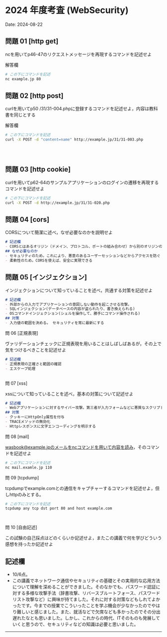 # 2024 年度考査 (WebSecurity)

Date: 2024-08-22

## 問題 01 [http get]

ncを用いてp46-47のリクエストメッセージを再現するコマンドを記述せよ

解答欄

```bash
# この下にコマンドを記述
nc example.jp 80

```

## 問題 02 [http post]

curlを用いてp50 /31/31-004.phpに登録するコマンドを記述せよ，内容は教科書を同じとする

解答欄

```bash
# この下にコマンドを記述
curl -X POST -d "content=name" http://example.jp/31/31-003.php





```
## 問題 03 [http cookie]

curlを用いてp62-64のサンプルアプリケーションのログインの遷移を再現するコマンドを記述せよ


```bash
# この下にコマンドを記述
curl -X POST -d http://example.jp/31/31-020.php


```
## 問題 04 [cors]

CORSについて簡潔に述べ，なぜ必要なのかを説明せよ

```md
# 記述欄
- CORSとはあるオリジン（ドメイン、プロトコル、ポートの組み合わせ）から別のオリジンのリソースにアクセスするためのメカニズム。正しく設定すれば、信頼できるものからのみのリクエストを許可できる。
## なぜ必要なのか
- セキュリティのため。これにより、悪意のあるユーザーセッションなどからアクセスを防ぐ
- 柔軟性のため。CORSを使えば、安全に実現できる


```
## 問題 05 [インジェクション]

インジェクションについて知っていることを述べ，共通する対策を記述せよ

```md
# 記述欄
- 外部からの入力でアプリケーションの意図しない動作を起こさせる攻撃。
- SQLインジェクション(データベースの内容が盗られたり、書き換えられる)
- OSコマンドインジェクション(シェルを操作して、勝手にコマンド操作される)
## 対策
- 入力値の範囲を決める。 セキュリティを常に最新にする


```
問 06 [正規表現]

ヴァリデーションチェックに正規表現を用いることはしばしばあるが，その上で気をつけるべきことを記述せよ

```md
# 記述欄
- 正規表現の正確さと範囲の確認
- エスケープ処理



```
問 07 [xss]

xssについて知っていることを述べ，基本の対策について記述せよ

```md
# 記述欄
- Webアプリケーションに対するサイバー攻撃。第三者が入力フォームなどに悪質なスクリプトを埋め込んで、サイト閲覧者の個人情報などを盗み出すこと。クッキーの盗み出し。画面の書き換えなど。
## 対策
- クッキーにHttpOnly属性を付与
- TRACEメソッドの無効化
- Httpレスポンスに文字エンコーディングを明示する


```
問 08 [mail]

wasbook@example.jpのメールをncコマンドを用いて内容を読み，そのコマンドを記述せよ

```bash
# この下にコマンドを記述
nc mail.examle.jp 110

```
問 09 [tcpdump]

tcpdumpでexample.comとの通信をキャプチャーするコマンドを記述せよ，但しhttpのみとする。

```bash
# この下にコマンドを記述
tcpdump any tcp dst port 80 and host example.com




```
問 10 [自由記述]

この試験の自己採点はどのくらいか記述せよ，またこの講義で何を学びどういう感想を持ったか記述せよ

記述欄
------------------------------------------
- 10/6点。
- この講義でネットワーク通信やセキュリティの基礎とその実用的な応用方法について理解を深めることができました。そのなかでも、パスワード認証に対する多様な攻撃手法（辞書攻撃、リバースブルートフォース、パスワードリスト攻撃など）に興味が持てました。それに対する対策などもしれてよかったです。今までの授業でこういったことを学ぶ機会が少なかったのでやはり難しいと感じました。また、就活などで欠席なども多かったのでその分出遅れたなとも思いました。しかし、これからの時代、ITそのものも発展していくと思うので、セキュリティなどの知識は必要と思いました。



------------------------------------------
